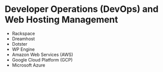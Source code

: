# Developer Operations (DevOps) and Web Hosting Management

- Rackspace
- Dreamhost
- Dotster
- WP Engine
- Amazon Web Services (AWS)
- Google Cloud Platform (GCP)
- Microsoft Azure
